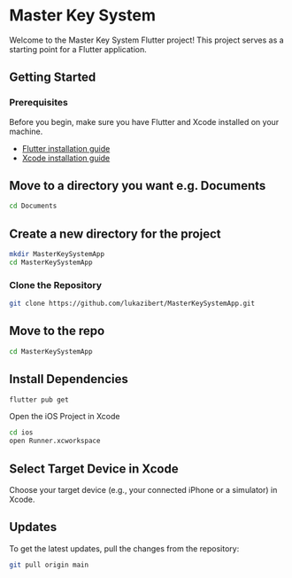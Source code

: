 # Master Key System

Welcome to the Master Key System Flutter project! This project serves as a starting point for a Flutter application.

## Getting Started

### Prerequisites

Before you begin, make sure you have Flutter and Xcode installed on your machine.

- [Flutter installation guide](https://flutter.dev/docs/get-started/install)
- [Xcode installation guide](https://developer.apple.com/xcode/)

## Move to a directory you want e.g. Documents

````bash
cd Documents
````

## Create a new directory for the project

````bash
mkdir MasterKeySystemApp
cd MasterKeySystemApp
````

### Clone the Repository

```bash
git clone https://github.com/lukazibert/MasterKeySystemApp.git
````
## Move to the repo

````bash
cd MasterKeySystemApp
````

## Install Dependencies

````bash
flutter pub get
````

Open the iOS Project in Xcode

````bash
cd ios
open Runner.xcworkspace
````

## Select Target Device in Xcode
Choose your target device (e.g., your connected iPhone or a simulator) in Xcode.

## Updates

To get the latest updates, pull the changes from the repository:

````bash
git pull origin main
````
